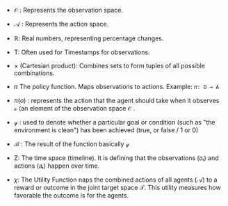 - $\mathcal{O}$ : Represents the observation space.
- 𝒜 : Represents the action space.
- ℝ: Real numbers, representing percentage changes.
- T: Often used for Timestamps for observations.
- × (Cartesian product): Combines sets to form tuples of all possible combinations.
- 𝜋 The policy function. Maps observations to actions. Example: `𝜋: O → A`
- $\pi(o)$ : represents the action that the agent should take when it observes $\mathcal{o}$  (an element of the observation space $\mathcal{O}$ .
- $\mathcal{y}$ : used to denote whether a particular goal or condition (such as "the environment is clean") has been achieved (true, or false / 1 or 0)
- $\mathcal{B}$ : The result of the function basically $\mathcal{y}$ 
- Z: The time space (timeline).  It is defining that the observations (𝑜ₜ) and actions (𝑎ₜ) happen over time.

- $\chi$: The Utility Function naps the combined actions of all agents ($\mathcal{A}$) to a reward or outcome in the joint target space $\mathcal{T}$. This utility measures how favorable the outcome is for the agents.